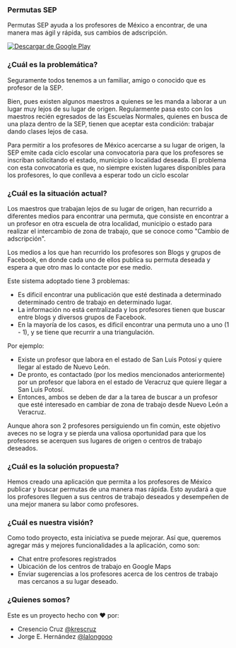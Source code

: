 ### Permutas SEP
Permutas SEP ayuda a los profesores de México a encontrar, de una manera mas ágil y rápida, sus cambios de adscripción.

[![Descargar de Google Play](http://steverichey.github.io/google-play-badge-svg/img/es_get.svg)](https://play.google.com/store/apps/details?id=com.permutassep)

### ¿Cuál es la problemática?
Seguramente todos tenemos a un familiar, amigo o conocido que es profesor de la SEP.

Bien, pues existen algunos maestros a quienes se les manda a laborar a un lugar muy lejos de su lugar de origen. Regularmente pasa esto con los maestros recién egresados de las Escuelas Normales, quienes en busca de una plaza dentro de la SEP, tienen que aceptar esta condición: trabajar dando clases lejos de casa.

Para permitir a los profesores de México acercarse a su lugar de origen, la SEP emite cada ciclo escolar una convocatoria para que los profesores se inscriban solicitando el estado, municipio o localidad deseada. El problema con esta convocatoria es que, no siempre existen lugares disponibles para los profesores, lo que conlleva a esperar todo un ciclo escolar 

### ¿Cuál es la situación actual?
Los maestros que trabajan lejos de su lugar de origen, han recurrido a diferentes medios para encontrar una permuta, que consiste en encontrar a un profesor en otra escuela de otra localidad, municipio o estado para realizar el intercambio de zona de trabajo, que se conoce como "Cambio de adscripción".

Los medios a los que han recurrido los profesores son Blogs y grupos de Facebook, en donde cada uno de ellos publica su permuta deseada y espera a que otro mas lo contacte por ese medio.

Este sistema adoptado tiene 3 problemas:

- Es dificil encontrar una publicación que esté destinada a determinado determinado centro de trabajo en determinado lugar.
- La información no está centralizada y los profesores tienen que buscar entre blogs y diversos grupos de Facebook.
- En la mayoría de los casos, es dificil encontrar una permuta uno a uno (1 - 1), y se tiene que recurrir a una triangulación.

Por ejemplo:

- Existe un profesor que labora en el estado de San Luis Potosí y quiere llegar al estado de Nuevo León.
- De pronto, es contactado (por los medios mencionados anteriormente) por un profesor que labora en el estado de Veracruz que quiere llegar a San Luis Potosí.
- Entonces, ambos se deben de dar a la tarea de buscar a un profesor que esté interesado en cambiar de zona de trabajo desde Nuevo León a Veracruz.

Aunque ahora son 2 profesores persiguiendo un fin común, este objetivo aveces no se logra y se pierda una valiosa oportunidad para que los profesores se acerquen sus lugares de origen o centros de trabajo deseados.

### ¿Cuál es la solución propuesta?
Hemos creado una aplicación que permita a los profesores de México publicar y buscar permutas de una manera mas rápida.
Esto ayudará a que los profesores lleguen a sus centros de trabajo deseados y desempeñen de una mejor manera su labor como profesores.

### ¿Cuál es nuestra visión?
Como todo proyecto, esta iniciativa se puede mejorar.
Así que, queremos agregar más y mejores funcionalidades a la aplicación, como son:

- Chat entre profesores registrados
- Ubicación de los centros de trabajo en Google Maps
- Enviar sugerencias a los profesores acerca de los centros de trabajo mas cercanos a su lugar deseado.

### ¿Quienes somos?
Este es un proyecto hecho con :heart: por:
- Cresencio Cruz [@krescruz](https://twitter.com/krescruz)
- Jorge E. Hernández [@lalongooo](https://twitter.com/lalongooo)
